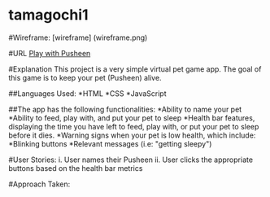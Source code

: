 # tamagochi1

#Wireframe:
[wireframe] (wireframe.png)

#URL
[Play with Pusheen](https://xsatyax.github.io/tamagochi1/)

#Explanation
This project is a very simple virtual pet game app.
The goal of this game is to keep your pet (Pusheen) alive.

##Languages Used:
*HTML
*CSS
*JavaScript

##The app has the following functionalities:
*Ability to name your pet
*Ability to feed, play with, and put your pet to sleep
*Health bar features, displaying the time you have left to feed, play with, or put your pet to sleep before it dies.
*Warning signs when your pet is low health, which include:
    *Blinking buttons
    *Relevant messages (i.e: "getting sleepy")

#User Stories:
i. User names their Pusheen
ii. User clicks the appropriate buttons based on the health bar metrics

#Approach Taken:
